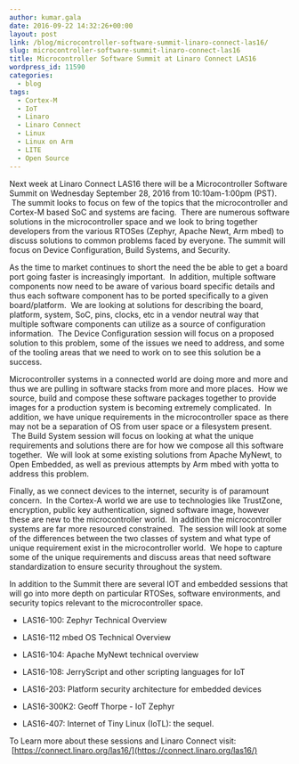 ```yaml
---
author: kumar.gala
date: 2016-09-22 14:32:26+00:00
layout: post
link: /blog/microcontroller-software-summit-linaro-connect-las16/
slug: microcontroller-software-summit-linaro-connect-las16
title: Microcontroller Software Summit at Linaro Connect LAS16
wordpress_id: 11590
categories:
  - blog
tags:
  - Cortex-M
  - IoT
  - Linaro
  - Linaro Connect
  - Linux
  - Linux on Arm
  - LITE
  - Open Source
---
```


Next week at Linaro Connect LAS16 there will be a Microcontroller Software Summit on Wednesday September 28, 2016 from 10:10am-1:00pm (PST).  The summit looks to focus on few of the topics that the microcontroller and Cortex-M based SoC and systems are facing.  There are numerous software solutions in the microcontroller space and we look to bring together developers from the various RTOSes (Zephyr, Apache Newt, Arm mbed) to discuss solutions to common problems faced by everyone. The summit will focus on Device Configuration, Build Systems, and Security.

As the time to market continues to short the need the be able to get a board port going faster is increasingly important.  In addition, multiple software components now need to be aware of various board specific details and thus each software component has to be ported specifically to a given board/platform.  We are looking at solutions for describing the board, platform, system, SoC, pins, clocks, etc in a vendor neutral way that multiple software components can utilize as a source of configuration information.  The Device Configuration session will focus on a proposed solution to this problem, some of the issues we need to address, and some of the tooling areas that we need to work on to see this solution be a success.

Microcontroller systems in a connected world are doing more and more and thus we are pulling in software stacks from more and more places.  How we source, build and compose these software packages together to provide images for a production system is becoming extremely complicated.  In addition, we have unique requirements in the microcontroller space as there may not be a separation of OS from user space or a filesystem present.  The Build System session will focus on looking at what the unique requirements and solutions there are for how we compose all this software together.  We will look at some existing solutions from Apache MyNewt, to Open Embedded, as well as previous attempts by Arm mbed with yotta to address this problem.

Finally, as we connect devices to the internet, security is of paramount concern.  In the Cortex-A world we are use to technologies like TrustZone, encryption, public key authentication, signed software image, however these are new to the microcontroller world.  In addition the microcontroller systems are far more resourced constrained.  The session will look at some of the differences between the two classes of system and what type of unique requirement exist in the microcontroller world.  We hope to capture some of the unique requirements and discuss areas that need software standardization to ensure security throughout the system.

In addition to the Summit there are several IOT and embedded sessions that will go into more depth on particular RTOSes, software environments, and security topics relevant to the microcontroller space.

- LAS16-100: Zephyr Technical Overview

- LAS16-112 mbed OS Technical Overview

- LAS16-104: Apache MyNewt technical overview

- LAS16-108: JerryScript and other scripting languages for IoT

- LAS16-203: Platform security architecture for embedded devices

- LAS16-300K2: Geoff Thorpe - IoT Zephyr

- LAS16-407: Internet of Tiny Linux (IoTL): the sequel.

To Learn more about these sessions and Linaro Connect visit:  [https://connect.linaro.org/las16/](https://connect.linaro.org/las16/)
